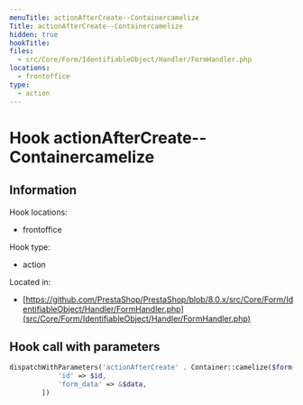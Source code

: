 ```yaml
---
menuTitle: actionAfterCreate--Containercamelize
Title: actionAfterCreate--Containercamelize
hidden: true
hookTitle: 
files:
  - src/Core/Form/IdentifiableObject/Handler/FormHandler.php
locations:
  - frontoffice
type:
  - action
---
```


# Hook actionAfterCreate--Containercamelize

## Information

Hook locations: 
  - frontoffice

Hook type: 
  - action

Located in: 
  - [https://github.com/PrestaShop/PrestaShop/blob/8.0.x/src/Core/Form/IdentifiableObject/Handler/FormHandler.php](src/Core/Form/IdentifiableObject/Handler/FormHandler.php)

## Hook call with parameters

```php
dispatchWithParameters('actionAfterCreate' . Container::camelize($form->getName()) . 'FormHandler', [
            'id' => $id,
            'form_data' => &$data,
        ])
```